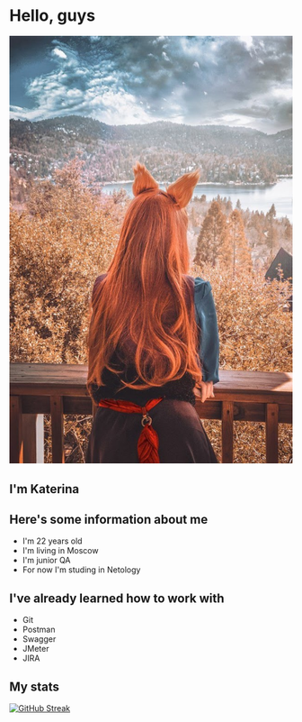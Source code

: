 # Hello, guys #

![Alt text](1697904492500.jpg)

## I'm Katerina ##
## Here's some information about me ##
- I'm 22 years old 
- I'm living in Moscow
- I'm junior QA
- For now I'm studing in Netology

## I've already learned how to work with ##
* Git
* Postman
* Swagger
* JMeter
* JIRA

## My stats ##
[![GitHub Streak](https://streak-stats.demolab.com/?user=lissichka123)](https://git.io/streak-stats)
